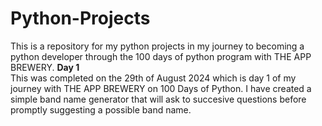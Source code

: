 # Python-Projects
This is a repository for my python projects in my journey to becoming a python developer through the 100 days of python program with THE APP BREWERY.
**Day 1**  
This was completed on the 29th of August 2024 which is day 1 of my journey with THE APP BREWERY on 100 Days of Python. I have created a simple band name generator that will ask to succesive questions before promptly suggesting a possible band name. 

